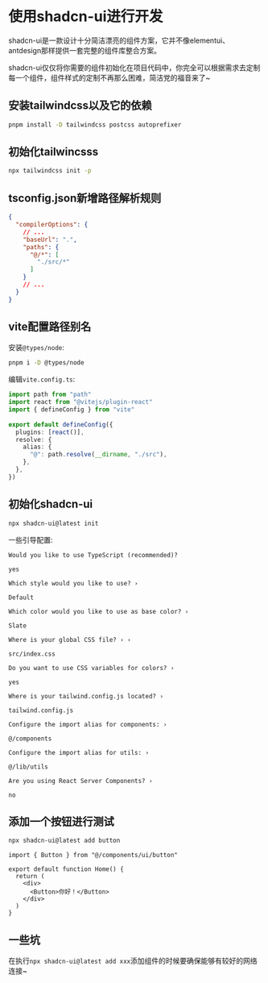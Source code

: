 # 使用shadcn-ui进行开发

shadcn-ui是一款设计十分简洁漂亮的组件方案，它并不像elementui、antdesign那样提供一套完整的组件库整合方案。

shadcn-ui仅仅将你需要的组件初始化在项目代码中，你完全可以根据需求去定制每一个组件，组件样式的定制不再那么困难，简洁党的福音来了~

## 安装tailwindcss以及它的依赖

```bash
pnpm install -D tailwindcss postcss autoprefixer
```

## 初始化tailwincsss

```bash
npx tailwindcss init -p
```

## tsconfig.json新增路径解析规则

```json
{
  "compilerOptions": {
    // ...
    "baseUrl": ".",
    "paths": {
      "@/*": [
        "./src/*"
      ]
    }
    // ...
  }
}
```

## vite配置路径别名

安装`@types/node`:

```bash
pnpm i -D @types/node
```

编辑`vite.config.ts`:

```ts
import path from "path"
import react from "@vitejs/plugin-react"
import { defineConfig } from "vite"
 
export default defineConfig({
  plugins: [react()],
  resolve: {
    alias: {
      "@": path.resolve(__dirname, "./src"),
    },
  },
})
```

## 初始化shadcn-ui

```bash
npx shadcn-ui@latest init
```

一些引导配置:

```
Would you like to use TypeScript (recommended)? 

yes

Which style would you like to use? › 

Default

Which color would you like to use as base color? › 

Slate

Where is your global CSS file? › › 

src/index.css

Do you want to use CSS variables for colors? › 

yes

Where is your tailwind.config.js located? › 

tailwind.config.js

Configure the import alias for components: › 

@/components

Configure the import alias for utils: › 

@/lib/utils

Are you using React Server Components? › 

no

```

## 添加一个按钮进行测试

```bash
npx shadcn-ui@latest add button
```

```tsx
import { Button } from "@/components/ui/button"

export default function Home() {
  return (
    <div>
      <Button>你好！</Button>
    </div>
  )
}
```

## 一些坑

在执行`npx shadcn-ui@latest add xxx`添加组件的时候要确保能够有较好的网络连接~
